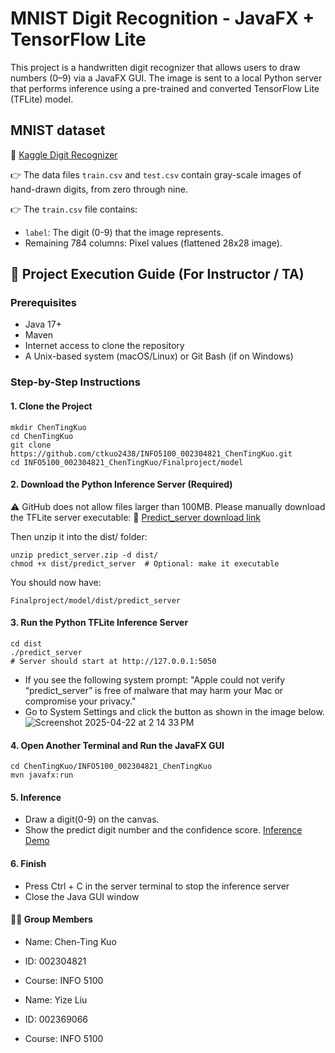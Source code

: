 # MNIST Digit Recognition - JavaFX + TensorFlow Lite

This project is a handwritten digit recognizer that allows users to draw numbers (0–9) via a JavaFX GUI. The image is sent to a local Python server that performs inference using a pre-trained and converted TensorFlow Lite (TFLite) model.

## MNIST dataset

🔗 [Kaggle Digit Recognizer](https://www.kaggle.com/competitions/digit-recognizer/overview)

👉 The data files `train.csv` and `test.csv` contain gray-scale images of hand-drawn digits, from zero through nine.

👉 The `train.csv` file contains:
- `label`: The digit (0-9) that the image represents.
- Remaining 784 columns: Pixel values (flattened 28x28 image).

## 🚀 Project Execution Guide (For Instructor / TA)

### Prerequisites
- Java 17+
- Maven
- Internet access to clone the repository
- A Unix-based system (macOS/Linux) or Git Bash (if on Windows)

### Step-by-Step Instructions

#### 1. Clone the Project

```
mkdir ChenTingKuo
cd ChenTingKuo
git clone https://github.com/ctkuo2438/INFO5100_002304821_ChenTingKuo.git
cd INFO5100_002304821_ChenTingKuo/Finalproject/model
```
#### 2. Download the Python Inference Server (Required)

⚠️ GitHub does not allow files larger than 100MB.
Please manually download the TFLite server executable:
🔗 [Predict_server download link](https://drive.google.com/file/d/1xvq_X0NxtxDpyRFEeoL05AlA6CV__moU/view?usp=drive_link)

Then unzip it into the dist/ folder:
```
unzip predict_server.zip -d dist/
chmod +x dist/predict_server  # Optional: make it executable
```
You should now have:
```
Finalproject/model/dist/predict_server
```
#### 3. Run the Python TFLite Inference Server
```
cd dist
./predict_server
# Server should start at http://127.0.0.1:5050

```
- If you see the following system prompt: "Apple could not verify “predict_server” is free of malware that may harm your Mac or compromise your privacy."
- Go to System Settings and click the button as shown in the image below.
![Screenshot 2025-04-22 at 2 14 33 PM](https://github.com/user-attachments/assets/823ed7a8-a30b-44e3-a8ef-95b309c88ab0)

#### 4. Open Another Terminal and Run the JavaFX GUI
```
cd ChenTingKuo/INFO5100_002304821_ChenTingKuo
mvn javafx:run
```
#### 5. Inference
- Draw a digit(0-9) on the canvas.
- Show the predict digit number and the confidence score.
[Inference Demo](https://drive.google.com/drive/folders/1PYl1CNd5Loe5H7hwOygpG5vszh7OxzJW?usp=drive_link)

#### 6. Finish
- Press Ctrl + C in the server terminal to stop the inference server
- Close the Java GUI window


#### 👨‍💻 Group Members
- Name: Chen-Ting Kuo
- ID: 002304821
- Course: INFO 5100  

- Name: Yize Liu
- ID: 002369066
- Course: INFO 5100
